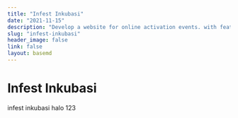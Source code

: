 ```yaml
---
title: "Infest Inkubasi"
date: "2021-11-15"
description: "Develop a website for online activation events. with features such as: registration, ticketing, winner announcement, online vote, streaming and chat"
slug: "infest-inkubasi"
header_image: false
link: false
layout: basemd
---
```


# Infest Inkubasi

infest inkubasi halo 123